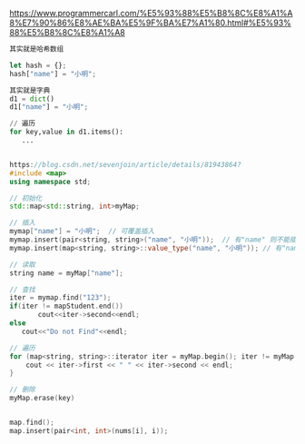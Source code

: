 https://www.programmercarl.com/%E5%93%88%E5%B8%8C%E8%A1%A8%E7%90%86%E8%AE%BA%E5%9F%BA%E7%A1%80.html#%E5%93%88%E5%B8%8C%E8%A1%A8

```javascript
其实就是哈希数组

let hash = {};
hash["name"] = "小明";

```

``` python
其实就是字典
d1 = dict()
d1["name"] = "小明";

// 遍历
for key,value in d1.items():
   ...
```


```cpp

https://blog.csdn.net/sevenjoin/article/details/81943864?
#include <map>
using namespace std;

// 初始化
std::map<std::string, int>myMap;

// 插入
mymap["name"] = "小明";  // 可覆盖插入
mymap.insert(pair<string, string>("name", "小明"));  // 有"name" 则不能插入
mymap.insert(map<string, string>::value_type("name", "小明")); // 有"name" 则不能插入

// 读取
string name = myMap["name"];

// 查找
iter = mymap.find("123");
if(iter != mapStudent.end())
       cout<<iter->second<<endl;
else
   cout<<"Do not Find"<<endl;

// 遍历
for (map<string, string>::iterator iter = myMap.begin(); iter != myMap.end(); ++iter) {
	cout << iter->first << " " << iter->second << endl;
}

// 删除
myMap.erase(key)


map.find();
map.insert(pair<int, int>(nums[i], i));

```


